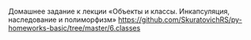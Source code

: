 Домашнее задание к лекции «Объекты и классы. Инкапсуляция, наследование и полиморфизм» 
https://github.com/SkuratovichRS/py-homeworks-basic/tree/master/6.classes
